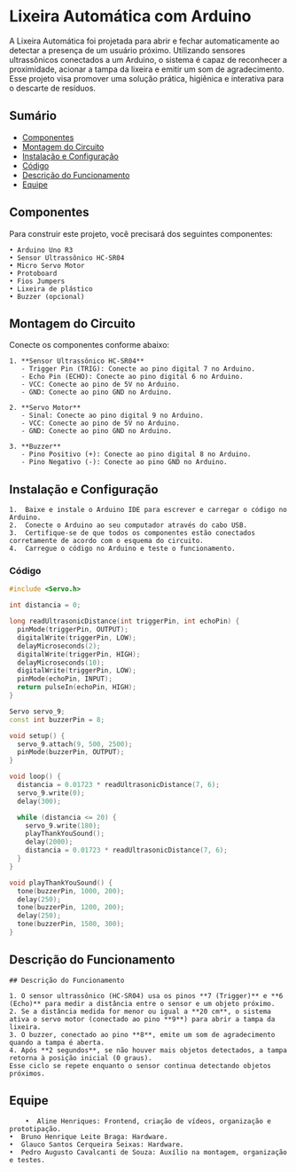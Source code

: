 # Lixeira Automática com Arduino

A Lixeira Automática foi projetada para abrir e fechar automaticamente ao detectar a presença de um usuário próximo. Utilizando sensores ultrassônicos conectados a um Arduino, o sistema é capaz de reconhecer a proximidade, acionar a tampa da lixeira e emitir um som de agradecimento. Esse projeto visa promover uma solução prática, higiênica e interativa para o descarte de resíduos.


## Sumário

- [Componentes](#componentes)
- [Montagem do Circuito](#montagem-do-circuito)
- [Instalação e Configuração](#instalacao-e-configuracao)
- [Código](#codigo)
- [Descrição do Funcionamento](#descricao-do-funcionamento)
- [Equipe](#equipe)


## Componentes

Para construir este projeto, você precisará dos seguintes componentes:

    • Arduino Uno R3
    • Sensor Ultrassônico HC-SR04
    • Micro Servo Motor
    • Protoboard
    • Fios Jumpers
    • Lixeira de plástico
    • Buzzer (opcional)


## Montagem do Circuito

Conecte os componentes conforme abaixo:

    1. **Sensor Ultrassônico HC-SR04**  
       - Trigger Pin (TRIG): Conecte ao pino digital 7 no Arduino.  
       - Echo Pin (ECHO): Conecte ao pino digital 6 no Arduino.  
       - VCC: Conecte ao pino de 5V no Arduino.  
       - GND: Conecte ao pino GND no Arduino.

    2. **Servo Motor**  
       - Sinal: Conecte ao pino digital 9 no Arduino.  
       - VCC: Conecte ao pino de 5V no Arduino.  
       - GND: Conecte ao pino GND no Arduino.

    3. **Buzzer**  
       - Pino Positivo (+): Conecte ao pino digital 8 no Arduino.  
       - Pino Negativo (-): Conecte ao pino GND no Arduino.
    

## Instalação e Configuração

	1.	Baixe e instale o Arduino IDE para escrever e carregar o código no Arduino.
	2.	Conecte o Arduino ao seu computador através do cabo USB.
	3.	Certifique-se de que todos os componentes estão conectados corretamente de acordo com o esquema do circuito.
	4.	Carregue o código no Arduino e teste o funcionamento.


### Código

```cpp 
#include <Servo.h> 

int distancia = 0; 

long readUltrasonicDistance(int triggerPin, int echoPin) {
  pinMode(triggerPin, OUTPUT); 
  digitalWrite(triggerPin, LOW);
  delayMicroseconds(2);
  digitalWrite(triggerPin, HIGH);
  delayMicroseconds(10);
  digitalWrite(triggerPin, LOW);
  pinMode(echoPin, INPUT);
  return pulseIn(echoPin, HIGH);
}

Servo servo_9; 
const int buzzerPin = 8; 

void setup() {
  servo_9.attach(9, 500, 2500);   
  pinMode(buzzerPin, OUTPUT);
}

void loop() {
  distancia = 0.01723 * readUltrasonicDistance(7, 6);
  servo_9.write(0);
  delay(300);

  while (distancia <= 20) {
    servo_9.write(180);
    playThankYouSound();
    delay(2000);
    distancia = 0.01723 * readUltrasonicDistance(7, 6);
  }
}

void playThankYouSound() {
  tone(buzzerPin, 1000, 200);
  delay(250);
  tone(buzzerPin, 1200, 200);
  delay(250);
  tone(buzzerPin, 1500, 300);
}
```


## Descrição do Funcionamento

	## Descrição do Funcionamento

    1. O sensor ultrassônico (HC-SR04) usa os pinos **7 (Trigger)** e **6 (Echo)** para medir a distância entre o sensor e um objeto próximo.
    2. Se a distância medida for menor ou igual a **20 cm**, o sistema ativa o servo motor (conectado ao pino **9**) para abrir a tampa da lixeira.
    3. O buzzer, conectado ao pino **8**, emite um som de agradecimento quando a tampa é aberta.
    4. Após **2 segundos**, se não houver mais objetos detectados, a tampa retorna à posição inicial (0 graus).
    Esse ciclo se repete enquanto o sensor continua detectando objetos próximos.

## Equipe

    	•  Aline Henriques: Frontend, criação de vídeos, organização e prototipação.
	•  Bruno Henrique Leite Braga: Hardware.
	•  Glauco Santos Cerqueira Seixas: Hardware.
	•  Pedro Augusto Cavalcanti de Souza: Auxílio na montagem, organização e testes.